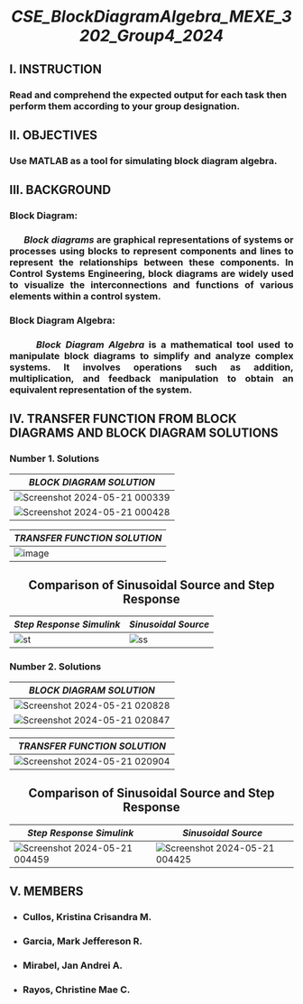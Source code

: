 # <p align="center">***CSE_BlockDiagramAlgebra_MEXE_3202_Group4_2024***</div>

## I. INSTRUCTION

### Read and comprehend the expected output for each task then perform them according to your group designation. 

## II. OBJECTIVES

### Use MATLAB as a tool for simulating block diagram algebra.

## III. BACKGROUND

### Block Diagram: 
### <div align="justify">&nbsp;&nbsp;&nbsp;&nbsp;&nbsp;&nbsp;***Block diagrams*** are graphical representations of systems or processes using blocks to represent components and lines to represent the relationships between these components. In Control Systems Engineering, block diagrams are widely used to visualize the interconnections and functions of various elements within a control system.</div>

### Block Diagram Algebra:
### <div align="justify">&nbsp;&nbsp;&nbsp;&nbsp;&nbsp;&nbsp;***Block Diagram Algebra*** is a mathematical tool used to manipulate block diagrams to simplify and analyze complex systems. It involves operations such as addition, multiplication, and feedback manipulation to obtain an equivalent representation of the system.</div>

## IV. TRANSFER FUNCTION FROM BLOCK DIAGRAMS AND BLOCK DIAGRAM SOLUTIONS

### Number 1. Solutions 
<div align="center">
   
| *BLOCK DIAGRAM SOLUTION*     |
|-----------------------       |
|![Screenshot 2024-05-21 000339](https://github.com/IamImji/CSE_BlockDiagramAlgebra_MEXE_3202_Group4_2024/assets/158303837/2d2a5af2-e16c-4520-a8fe-92e41c6dfd75) |
|![Screenshot 2024-05-21 000428](https://github.com/IamImji/CSE_BlockDiagramAlgebra_MEXE_3202_Group4_2024/assets/158303837/6b7bef51-6075-4069-87cf-437385808408) |

</div>

<div align="center">
   
| *TRANSFER FUNCTION SOLUTION*     |
|-----------------------       |
| ![image](https://github.com/IamImji/CSE_BlockDiagramAlgebra_MEXE_3202_Group4_2024/assets/158303837/73f334bc-3a1c-47d6-8deb-5dd1a986f68c) |

</div>

## <div align="center">Comparison of Sinusoidal Source and Step Response</div>
<div align="center">

| *<div align="center">Step Response Simulink*</div>                | *<div align="center">Sinusoidal Source*</div>               |
|-----------------------   |-----------------------   |
|  ![st](https://github.com/IamImji/CSE_BlockDiagramAlgebra_MEXE_3202_Group4_2024/assets/158303837/ae52bf42-4232-4235-9429-f63cb3104579) |![ss](https://github.com/IamImji/CSE_BlockDiagramAlgebra_MEXE_3202_Group4_2024/assets/158303837/fcd510e2-2060-4cfa-bba7-d9b4cecd863e) |

</div>

### Number 2. Solutions
<div align="center">
   
| *BLOCK DIAGRAM SOLUTION*     |
|-----------------------       |
| ![Screenshot 2024-05-21 020828](https://github.com/IamImji/CSE_BlockDiagramAlgebra_MEXE_3202_Group4_2024/assets/158303837/4aae3b34-111e-41db-93a4-f1aab4bdd051)|
| ![Screenshot 2024-05-21 020847](https://github.com/IamImji/CSE_BlockDiagramAlgebra_MEXE_3202_Group4_2024/assets/158303837/306a66cf-720b-4ff8-ab53-e34dd014202c)|

</div>

<div align="center">
   
| *TRANSFER FUNCTION SOLUTION*     |
|-----------------------       |
| ![Screenshot 2024-05-21 020904](https://github.com/IamImji/CSE_BlockDiagramAlgebra_MEXE_3202_Group4_2024/assets/158303837/4151e1df-0d8f-4ec1-a885-7de66ca86148)|

</div>

## <div align="center">Comparison of Sinusoidal Source and Step Response</div>
<div align="center">

| *<div align="center">Step Response Simulink*</div>                | *<div align="center">Sinusoidal Source*</div>               |
|-----------------------   |-----------------------   |
|  ![Screenshot 2024-05-21 004459](https://github.com/IamImji/CSE_BlockDiagramAlgebra_MEXE_3202_Group4_2024/assets/158303837/b8ebe615-f361-431c-8b15-0ad444ab20af) |![Screenshot 2024-05-21 004425](https://github.com/IamImji/CSE_BlockDiagramAlgebra_MEXE_3202_Group4_2024/assets/158303837/b9596b8d-85a5-4773-95a9-cfb46630c833) |

</div>

## V. MEMBERS
* ###  Cullos, Kristina Crisandra M.
* ###  Garcia, Mark Jeffereson R.
* ###  Mirabel, Jan Andrei A.
* ###  Rayos, Christine Mae C.
